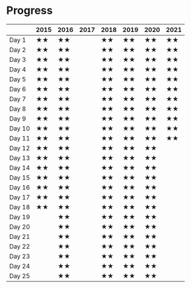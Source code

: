 # Progress

|        | 2015 | 2016 | 2017 | 2018 | 2019 | 2020 | 2021 |
| ------ | ---- | ---- | ---- | ---- | ---- | ---- | ---- |
| Day 1  |  ★★  |  ★★  |      |  ★★  |  ★★  |  ★★  |  ★★  |
| Day 2  |  ★★  |  ★★  |      |  ★★  |  ★★  |  ★★  |  ★★  |
| Day 3  |  ★★  |  ★★  |      |  ★★  |  ★★  |  ★★  |  ★★  |
| Day 4  |  ★★  |  ★★  |      |  ★★  |  ★★  |  ★★  |  ★★  |
| Day 5  |  ★★  |  ★★  |      |  ★★  |  ★★  |  ★★  |  ★★  |
| Day 6  |  ★★  |  ★★  |      |  ★★  |  ★★  |  ★★  |  ★★  |
| Day 7  |  ★★  |  ★★  |      |  ★★  |  ★★  |  ★★  |  ★★  |
| Day 8  |  ★★  |  ★★  |      |  ★★  |  ★★  |  ★★  |  ★★  |
| Day 9  |  ★★  |  ★★  |      |  ★★  |  ★★  |  ★★  |  ★★  |
| Day 10 |  ★★  |  ★★  |      |  ★★  |  ★★  |  ★★  |  ★★  |
| Day 11 |  ★★  |  ★★  |      |  ★★  |  ★★  |  ★★  |  ★★  |
| Day 12 |  ★★  |  ★★  |      |  ★★  |  ★★  |  ★★  |      |
| Day 13 |  ★★  |  ★★  |      |  ★★  |  ★★  |  ★★  |      |
| Day 14 |  ★★  |  ★★  |      |  ★★  |  ★★  |  ★★  |      |
| Day 15 |  ★★  |  ★★  |      |  ★★  |  ★★  |  ★★  |      |
| Day 16 |  ★★  |  ★★  |      |  ★★  |  ★★  |  ★★  |      |
| Day 17 |  ★★  |  ★★  |      |  ★★  |  ★★  |  ★★  |      |
| Day 18 |  ★★  |  ★★  |      |  ★★  |  ★★  |  ★★  |      |
| Day 19 |      |  ★★  |      |  ★★  |  ★★  |  ★★  |      |  
| Day 20 |      |  ★★  |      |  ★★  |  ★★  |  ★★  |      |
| Day 21 |      |  ★★  |      |  ★★  |  ★★  |  ★★  |      |
| Day 22 |      |  ★★  |      |  ★★  |  ★★  |  ★★  |      |
| Day 23 |      |  ★★  |      |  ★★  |  ★★  |  ★★  |      |
| Day 24 |      |  ★★  |      |  ★★  |  ★★  |  ★★  |      |
| Day 25 |      |  ★★  |      |  ★★  |  ★★  |  ★★  |      |
